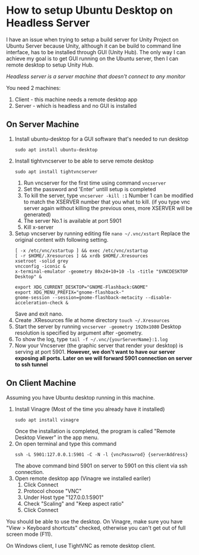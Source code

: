 # How to setup Ubuntu Desktop on Headless Server
I have an issue when trying to setup a build server for Unity Project on Ubuntu Server because Unity, although it can be build to command line interface, has to be installed through GUI (Unity Hub). The only way I can achieve my goal is to get GUI running on the Ubuntu server, then I can remote desktop to setup Unity Hub. 

*Headless server is a server machine that doesn't connect to any monitor*

You need 2 machines:
1. Client - this machine needs a remote desktop app
1. Server - which is headless and no GUI is installed

## On Server Machine
1. Install ubuntu-desktop for a GUI software that's needed to run desktop
    ```
    sudo apt install ubuntu-desktop
    ```
1. Install tightvncserver to be able to serve remote desktop
    ```
    sudo apt install tightvncserver
    ```
    1. Run vncserver for the first time using command ```vncserver```
    1. Set the password and 'Enter' untill setup is completed
    1. To kill the server, type ```vncserver -kill :1``` Number 1 can be modified to match the XSERVER number that you what to kill. (if you type vnc server again without killing the previous ones, more XSERVER will be generated)
    1. The server No.1 is available at port 5901
    1. Kill x-server
1. Setup vncserver by running editing file ```nano ~/.vnc/xstart``` Replace the original content with following setting.
    ```
    [ -x /etc/vnc/xstartup ] && exec /etc/vnc/xstartup
    [ -r $HOME/.Xresources ] && xrdb $HOME/.Xresources
    xsetroot -solid grey
    vncconfig -iconic &
    x-terminal-emulator -geometry 80x24+10+10 -ls -title "$VNCDESKTOP Desktop" &

    export XDG_CURRENT_DESKTOP="GNOME-Flashback:GNOME"
    export XDG_MENU_PREFIX="gnome-flashback-"
    gnome-session --session=gnome-flashback-metacity --disable-acceleration-check &
    ```
    Save and exit nano.
1. Create .XResources file at home directory ```touch ~/.Xresources```
1. Start the server by running ```vncserver -geometry 1920x1080``` Desktop resolution is specified by argument after -geometry.
1. To show the log, type ```tail -f ~/.vnc/{yourServerName}:1.log```
1. Now your Vncserver (the graphic server that render your desktop) is serving at port 5901. **However, we don't want to have our server exposing all ports. Later on we will forward 5901 connection on server to ssh tunnel**

## On Client Machine
Assuming you have Ubuntu desktop running in this machine.
1. Install Vinagre (Most of the time you already have it installed)
    ```
    sudo apt install vinagre
    ```
    Once the installation is completed, the program is called "Remote Desktop Viewer" in the app menu. 
1. On open terminal and type this command
    ```
    ssh -L 5901:127.0.0.1:5901 -C -N -l {vncPasswrod} {serverAddress}
    ```
    The above command bind 5901 on server to 5901 on this client via ssh connection.
1. Open remote desktop app (Vinagre we installed eariler)
    1. Click Connect
    1. Protocol choose "VNC"
    1. Under Host type "127.0.0.1:5901"
    1. Check "Scaling" and "Keep aspect ratio"
    1. Click Connect

You should be able to use the desktop. On Vinagre, make sure you have "View > Keyboard shortcuts" checked, otherwise you can't get out of full screen mode (F11).

On Windows client, I use TightVNC as remote desktop client.
